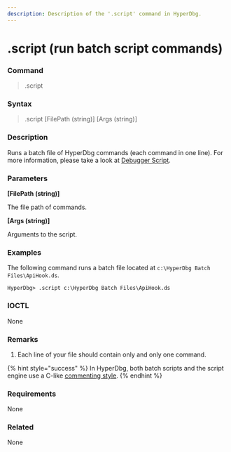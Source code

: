 ```yaml
---
description: Description of the '.script' command in HyperDbg.
---
```


# .script (run batch script commands)

### Command

> .script

### Syntax

> .script \[FilePath (string)] \[Args (string)]

### Description

Runs a batch file of HyperDbg commands (each command in one line). For more information, please take a look at [Debugger Script](https://docs.hyperdbg.org/commands/scripting-language/hyperdbg-scripts).

### Parameters

**\[FilePath (string)]**

The file path of commands.

**\[Args (string)]**

Arguments to the script.

### Examples

The following command runs a batch file located at `c:\HyperDbg Batch Files\ApiHook.ds`.

```
HyperDbg> .script c:\HyperDbg Batch Files\ApiHook.ds
```

### IOCTL

None

### Remarks

1. Each line of your file should contain only and only one command.

{% hint style="success" %}
In HyperDbg, both batch scripts and the script engine use a C-like [commenting style](https://docs.hyperdbg.org/commands/scripting-language/assumptions-and-evaluations#comments).
{% endhint %}

### Requirements

None

### Related

None
